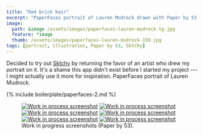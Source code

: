 ```yaml
---
title: "Red brick hair"
excerpt: "PaperFaces portrait of Lauren Mudrock drawn with Paper by 53 on an iPad."
image: 
  path: &image /assets/images/paperfaces-lauren-mudrock-lg.jpg 
  feature: *image
  thumb: /assets/images/paperfaces-lauren-mudrock-150.jpg
tags: [portrait, illustration, Paper by 53, Sktchy]
---
```


Decided to try out [Sktchy](http://www.sktchy.com/) by returning the favor of an artist who drew my portrait on it. It's a shame this app didn't exist before I started my project --- I might actually use it more for inspiration. PaperFaces portrait of Lauren Mudrock.

{% include boilerplate/paperfaces-2.md %}

<figure class="half">
	<a href="{{ site.url }}/assets/images/paperfaces-lauren-mudrock-process-1-lg.jpg"><img src="{{ site.url }}/assets/images/paperfaces-lauren-mudrock-process-1-600.jpg" alt="Work in process screenshot"></a>
	<a href="{{ site.url }}/assets/images/paperfaces-lauren-mudrock-process-2-lg.jpg"><img src="{{ site.url }}/assets/images/paperfaces-lauren-mudrock-process-2-600.jpg" alt="Work in process screenshot"></a>
	<a href="{{ site.url }}/assets/images/paperfaces-lauren-mudrock-process-3-lg.jpg"><img src="{{ site.url }}/assets/images/paperfaces-lauren-mudrock-process-3-600.jpg" alt="Work in process screenshot"></a>
	<a href="{{ site.url }}/assets/images/paperfaces-lauren-mudrock-process-4-lg.jpg"><img src="{{ site.url }}/assets/images/paperfaces-lauren-mudrock-process-4-600.jpg" alt="Work in process screenshot"></a>
	<a href="{{ site.url }}/assets/images/paperfaces-lauren-mudrock-process-5-lg.jpg"><img src="{{ site.url }}/assets/images/paperfaces-lauren-mudrock-process-5-600.jpg" alt="Work in process screenshot"></a>
	<a href="{{ site.url }}/assets/images/paperfaces-lauren-mudrock-process-6-lg.jpg"><img src="{{ site.url }}/assets/images/paperfaces-lauren-mudrock-process-6-600.jpg" alt="Work in process screenshot"></a>
	<figcaption>Work in progress screenshots (Paper by 53).</figcaption>
</figure>
